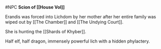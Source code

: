 #NPC 
**Scion of [[House Vol]]**

Erandis was forced into Lichdom by her mother after her entire family was wiped out by [[The Chamber]] and [[The Undying Court]].

She is hunting the [[Shards of Khyber]]. 

Half elf, half dragon, immensely powerful lich with a hidden phylactery.